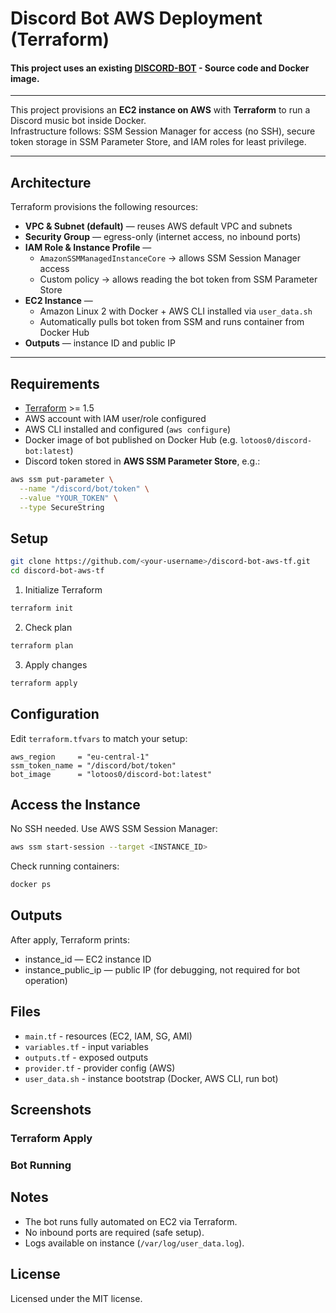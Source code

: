 # Discord Bot AWS Deployment (Terraform)

#### This project uses an existing [DISCORD-BOT](https://github.com/lotoos0/discord-bot)  - Source code and Docker image.
---
This project provisions an **EC2 instance on AWS** with **Terraform** to run a Discord music bot inside Docker.  
Infrastructure follows: SSM Session Manager for access (no SSH), secure token storage in SSM Parameter Store, and IAM roles for least privilege.

---

## Architecture

Terraform provisions the following resources:

- **VPC & Subnet (default)** — reuses AWS default VPC and subnets  
- **Security Group** — egress-only (internet access, no inbound ports)  
- **IAM Role & Instance Profile** —  
  - `AmazonSSMManagedInstanceCore` → allows SSM Session Manager access  
  - Custom policy → allows reading the bot token from SSM Parameter Store  
- **EC2 Instance** —  
  - Amazon Linux 2 with Docker + AWS CLI installed via `user_data.sh`  
  - Automatically pulls bot token from SSM and runs container from Docker Hub  
- **Outputs** — instance ID and public IP

---

## Requirements

- [Terraform](https://www.terraform.io/downloads.html) >= 1.5  
- AWS account with IAM user/role configured  
- AWS CLI installed and configured (`aws configure`)  
- Docker image of bot published on Docker Hub (e.g. `lotoos0/discord-bot:latest`)  
- Discord token stored in **AWS SSM Parameter Store**, e.g.:  

```bash
aws ssm put-parameter \
  --name "/discord/bot/token" \
  --value "YOUR_TOKEN" \
  --type SecureString
```
## Setup 

```bash
git clone https://github.com/<your-username>/discord-bot-aws-tf.git
cd discord-bot-aws-tf
```
1. Initialize Terraform
```bash
terraform init
```
2. Check plan
```bash
terraform plan
```
3. Apply changes
```bash
terraform apply
```
## Configuration

Edit ```terraform.tfvars``` to match your setup:
```hcl
aws_region     = "eu-central-1"
ssm_token_name = "/discord/bot/token"
bot_image      = "lotoos0/discord-bot:latest"
```

## Access the Instance

No SSH needed. Use AWS SSM Session Manager:
```bash
aws ssm start-session --target <INSTANCE_ID>
```
Check running containers:
```bash
docker ps
```
## Outputs
After apply, Terraform prints:
- instance_id — EC2 instance ID
- instance_public_ip — public IP (for debugging, not required for bot operation)

## Files
- `main.tf` - resources (EC2, IAM, SG, AMI)
- `variables.tf` - input variables
- `outputs.tf` - exposed outputs
- `provider.tf` - provider config (AWS)
- `user_data.sh` - instance bootstrap (Docker, AWS CLI, run bot)

## Screenshots

### Terraform Apply

### Bot Running


## Notes
- The bot runs fully automated on EC2 via Terraform.
- No inbound ports are required (safe setup).
- Logs available on instance (`/var/log/user_data.log`).

## License

Licensed under the MIT license.
